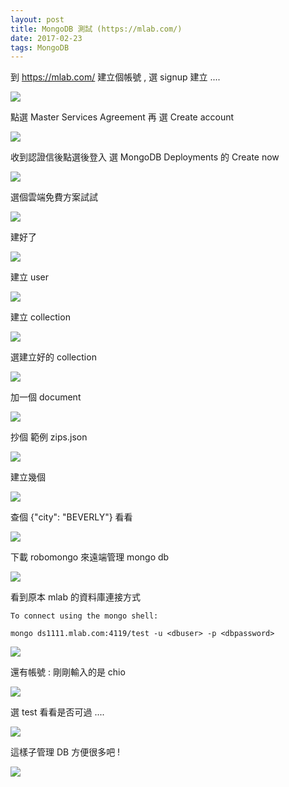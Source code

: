 ```yaml
---
layout: post
title: MongoDB 測試 (https://mlab.com/)
date: 2017-02-23
tags: MongoDB
---
```

到 https://mlab.com/ 建立個帳號 , 選 signup 建立 ....

<img src="/images/posts/MongoDB/p1.png">

點選  Master Services Agreement  再 選 Create account

<img src="/images/posts/MongoDB/p2.png">

收到認證信後點選後登入 選  MongoDB Deployments 的 Create now

<img src="/images/posts/MongoDB/p3.png">

選個雲端免費方案試試

<img src="/images/posts/MongoDB/p4.png">

建好了

<img src="/images/posts/MongoDB/p5.png">

建立 user

<img src="/images/posts/MongoDB/p6.png">

建立 collection

<img src="/images/posts/MongoDB/p7.png">

選建立好的 collection 

<img src="/images/posts/MongoDB/p8.png">

加一個 document

<img src="/images/posts/MongoDB/p9.png">

抄個 範例  zips.json 

<img src="/images/posts/MongoDB/p10.png">

建立幾個 

<img src="/images/posts/MongoDB/p11.png">

查個 {"city": "BEVERLY"} 看看

<img src="/images/posts/MongoDB/p12.png">

下載 robomongo 來遠端管理 mongo db

<img src="/images/posts/MongoDB/p13.png">

看到原本 mlab 的資料庫連接方式

```
To connect using the mongo shell:

mongo ds1111.mlab.com:4119/test -u <dbuser> -p <dbpassword>
```

<img src="/images/posts/MongoDB/p14.png">

還有帳號 : 剛剛輸入的是 chio

<img src="/images/posts/MongoDB/p15.png">

選 test 看看是否可過 ....

<img src="/images/posts/MongoDB/p16.png">
 
這樣子管理 DB 方便很多吧 !

<img src="/images/posts/MongoDB/p17.png">

